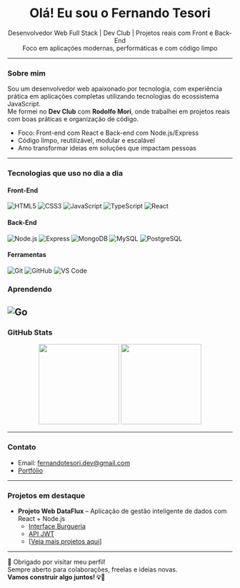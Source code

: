 <h1 align="center">Olá! Eu sou o Fernando Tesori</h1>

<p align="center">
  Desenvolvedor Web Full Stack | Dev Club | Projetos reais com Front e Back-End<br/>
  Foco em aplicações modernas, performáticas e com código limpo
</p>

---

### Sobre mim

Sou um desenvolvedor web apaixonado por tecnologia, com experiência prática em aplicações completas utilizando tecnologias do ecossistema JavaScript.  
Me formei no **Dev Club** com **Rodolfo Mori**, onde trabalhei em projetos reais com boas práticas e organização de código.

- Foco: Front-end com React e Back-end com Node.js/Express  
- Código limpo, reutilizável, modular e escalável  
- Amo transformar ideias em soluções que impactam pessoas

---

### Tecnologias que uso no dia a dia

#### Front-End
![HTML5](https://img.shields.io/badge/HTML5-E34F26?style=for-the-badge&logo=html5&logoColor=white)
![CSS3](https://img.shields.io/badge/CSS3-1572B6?style=for-the-badge&logo=css3&logoColor=white)
![JavaScript](https://img.shields.io/badge/JavaScript-F7DF1E?style=for-the-badge&logo=javascript&logoColor=black)
![TypeScript](https://img.shields.io/badge/TypeScript-3178C6?style=for-the-badge&logo=typescript&logoColor=white)
![React](https://img.shields.io/badge/React-20232A?style=for-the-badge&logo=react&logoColor=61DAFB)

#### Back-End
![Node.js](https://img.shields.io/badge/Node.js-339933?style=for-the-badge&logo=nodedotjs&logoColor=white)
![Express](https://img.shields.io/badge/Express.js-000000?style=for-the-badge&logo=express&logoColor=white)
![MongoDB](https://img.shields.io/badge/MongoDB-47A248?style=for-the-badge&logo=mongodb&logoColor=white)
![MySQL](https://img.shields.io/badge/MySQL-00758F?style=for-the-badge&logo=mysql&logoColor=white)
![PostgreSQL](https://img.shields.io/badge/PostgreSQL-4169E1?style=for-the-badge&logo=postgresql&logoColor=white)

#### Ferramentas
![Git](https://img.shields.io/badge/Git-F05032?style=for-the-badge&logo=git&logoColor=white)
![GitHub](https://img.shields.io/badge/GitHub-181717?style=for-the-badge&logo=github&logoColor=white)
![VS Code](https://img.shields.io/badge/VS_Code-007ACC?style=for-the-badge&logo=visual-studio-code&logoColor=white)

### Aprendendo
![Go](https://img.shields.io/badge/feito%20em-Go-00ADD8?logo=go&logoColor=white)
---

### GitHub Stats

<div align="center">
  <img height="180em" src="https://github-readme-stats.vercel.app/api?username=Fernando-Gabriel-Tesori&show_icons=true&theme=react&hide_border=false&include_all_commits=true&count_private=true"/>
  <img height="180em" src="https://github-readme-stats.vercel.app/api/top-langs/?username=Fernando-Gabriel-Tesori&layout=compact&theme=react&hide_border=false"/>
</div>

---

### Contato

- Email: [fernandotesori.dev@gmail.com](mailto:fernandotesori.dev@gmail.com)
- [Portfólio](https://fernando-gabriel-tesori.github.io/Portifolio/)

---

### Projetos em destaque

- **Projeto Web DataFlux** – Aplicação de gestão inteligente de dados com React + Node.js  
  - [Interface Burgueria](https://github.com/Fernando-Gabriel-Tesori/interface-burgueria2)  
  - [API JWT](https://github.com/Fernando-Gabriel-Tesori/API-J.W.T2.3)  
  - [[Veja mais projetos aqui](https://github.com/Fernando-Gabriel-Tesori?tab=repositories)]

---

🔗 Obrigado por visitar meu perfil!  
Sempre aberto para colaborações, freelas e ideias novas.  
**Vamos construir algo juntos! 💡🚀**



